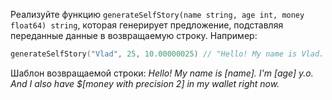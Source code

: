 
Реализуйте функцию `generateSelfStory(name string, age int, money float64) string`, которая генерирует предложение, подставляя переданные данные в возвращаемую строку. Например:

```go
generateSelfStory("Vlad", 25, 10.00000025) // "Hello! My name is Vlad. I'm 25 y.o. And I also have $10.00 in my wallet right now."
```

Шаблон возвращаемой строки: *Hello! My name is [name]. I'm [age] y.o. And I also have $[money with precision 2] in my wallet right now.*
